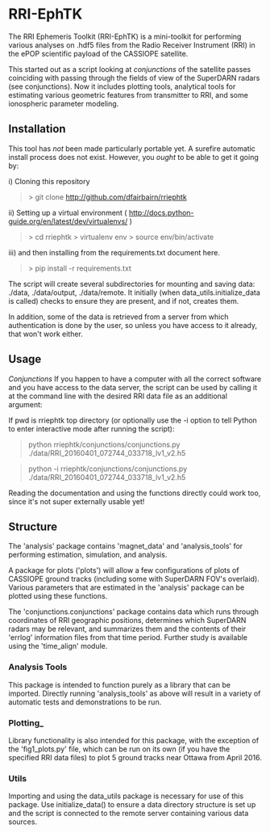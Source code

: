 # RRI-EphTK
The RRI Ephemeris Toolkit (RRI-EphTK) is a mini-toolkit for performing various analyses 
on .hdf5 files from the Radio Receiver Instrument (RRI) in the ePOP scientific payload of 
the CASSIOPE satellite.

This started out as a script looking at *conjunctions* of the satellite passes coinciding 
with passing through the fields of view of the SuperDARN radars (see conjunctions). Now 
it includes plotting tools, analytical tools for estimating various geometric features 
from transmitter to RRI, and some ionospheric parameter modeling.


## Installation
This tool has *not* been made particularly portable yet. A surefire automatic install
process does not exist. However, you _ought_ to be able to get it going by:

  i) Cloning this repository 
  > \> git clone http://github.com/dfairbairn/rriephtk

  ii) Setting up a virtual environment ( http://docs.python-guide.org/en/latest/dev/virtualenvs/ )
  > \> cd rriephtk
  > \> virtualenv env
  > \> source env/bin/activate

  iii) and then installing from the requirements.txt document here.
  > \> pip install -r requirements.txt

The script will create several subdirectories for mounting and saving data:
./data, ./data/output, ./data/remote. It initially (when data_utils.initialize_data 
is called) checks to ensure they are present, and if not, creates them.

In addition, some of the data is retrieved from a server from which 
authentication is done by the user, so unless you have access to it
already, that won't work either. 

## Usage

_Conjunctions_
If you happen to have a computer with all the correct software and you have
access to the data server, the script can be used by calling it at the 
command line with the desired RRI data file as an additional argument:

If pwd is rriephtk top directory (or optionally use the -i option to tell Python
to enter interactive mode after running the script):
> python rriephtk/conjunctions/conjunctions.py ./data/RRI_20160401_072744_033718_lv1_v2.h5

> python -i rriephtk/conjunctions/conjunctions.py ./data/RRI_20160401_072744_033718_lv1_v2.h5

Reading the documentation and using the functions directly could work too, since it's not super externally usable yet!


## Structure

The 'analysis' package contains 'magnet_data' and 'analysis_tools' for performing
estimation, simulation, and analysis.

A package for plots ('plots') will allow a few configurations of plots of 
CASSIOPE ground tracks (including some with SuperDARN FOV's overlaid). Various
parameters that are estimated in the 'analysis' package can be plotted using these
functions.

The 'conjunctions.conjunctions' package contains data which runs through coordinates 
of RRI geographic positions, determines which SuperDARN radars may be relevant,
and summarizes them and the contents of their 'errlog' information files from
that time period. Further study is available using the 'time_align' module.

### Analysis Tools
This package is intended to function purely as a library that can be imported.
Directly running 'analysis_tools' as above will result in a variety of automatic tests and 
demonstrations to be run. 

### Plotting_
Library functionality is also intended for this package, with the exception of the 'fig1_plots.py' file,
which can be run on its own (if you have the specified RRI data files) to plot 5 ground tracks near Ottawa
from April 2016.

### Utils
Importing and using the data_utils package is necessary for use of this package. Use initialize_data()
to ensure a data directory structure is set up and the script is connected to the remote server containing
various data sources.
